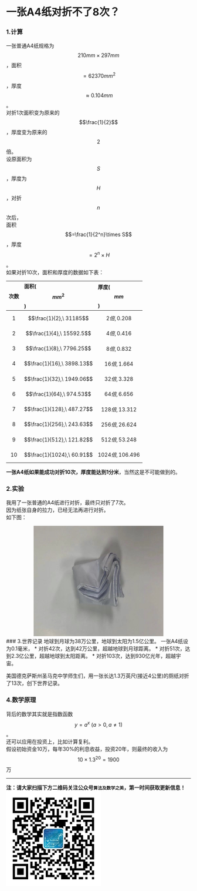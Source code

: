 # 一张A4纸对折不了8次？

### 1.计算
一张普通A4纸规格为$$210mm\times 297mm$$，面积$$=62370mm^2$$，厚度$$\approx 0.104mm$$。  
对折1次面积变为原来的$$\frac{1}{2}$$，厚度变为原来的$$2$$倍。  
设原面积为$$S$$，厚度为$$H$$，对折$$n$$次后，  
面积$$=\frac{1}{2^n}\times S$$，厚度$$=2^n\times H$$。  
如果对折10次，面积和厚度的数据如下表：  

次数|面积($$mm^2$$)|厚度($$mm$$)
:-:|:-|:-
1|$$\frac{1}{2},\ 31185$$|$$2倍, 0.208$$
2|$$\frac{1}{4},\ 15592.5$$|$$4倍, 0.416$$
3|$$\frac{1}{8},\ 7796.25$$|$$8倍, 0.832$$
4|$$\frac{1}{16},\ 3898.13$$|$$16倍, 1.664$$
5|$$\frac{1}{32},\ 1949.06$$|$$32倍, 3.328$$
6|$$\frac{1}{64},\ 974.53$$|$$64倍, 6.656$$
7|$$\frac{1}{128},\ 487.27$$|$$128倍, 13.312$$
8|$$\frac{1}{256},\ 243.63$$|$$256倍, 26.624$$
9|$$\frac{1}{512},\ 121.82$$|$$512倍, 53.248$$
10|$$\frac{1}{1024},\ 60.91$$|$$1024倍, 106.496$$

**一张A4纸如果能成功对折10次，厚度能达到1分米**，当然这是不可能做到的。  

### 2.实验
我用了一张普通的A4纸进行对折，最终只对折了7次。  
因为纸张自身的拉力，已经无法再进行对折。  
如下图：
<div align=center><img src="img-paper/paper.jpg" style="height: 300px;"></div>
### 3.世界记录
地球到月球为38万公里，地球到太阳为1.5亿公里。  
一张A4纸设为0.1毫米，  
* 对折42次，达到42万公里，超越地球到月球距离。  
* 对折51次，达到2.3亿公里，超越地球到太阳距离。  
* 对折103次，达到930亿光年，超越宇宙。  

美国德克萨斯州圣马克中学师生们，用一张长达1.3万英尺(接近4公里)的厕纸对折了13次，创下世界记录。  

### 4.数学原理
背后的数学其实就是指数函数$$y=a^x\ (a>0,a\neq 1)$$。  
还可以应用在投资上，比如计算复利。  
假设初始资金10万，每年30%的利息收益，投资20年，则最终的收入为$$10\times 1.3^{20}=1900$$万

---
**注：请大家扫描下方二维码关注公众号`算法及数学之美`，第一时间获取更新信息！**  
![](../qrcode.jpg)

